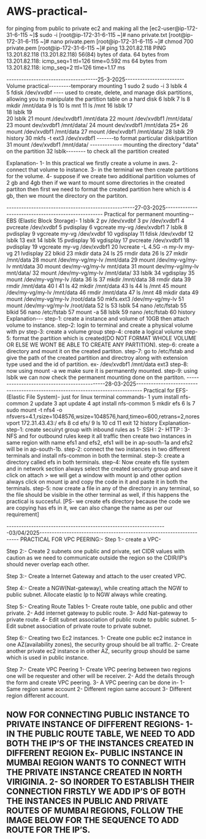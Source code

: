 # AWS-practical-
for pinging from public to private ec2 and making all the 
[ec2-user@ip-172-31-6-115 ~]$ sudo -i
[root@ip-172-31-6-115 ~]# nano private.txt
[root@ip-172-31-6-115 ~]# nano private.pem
[root@ip-172-31-6-115 ~]# chmod 700 private.pem
[root@ip-172-31-6-115 ~]# ping 13.201.82.118
PING 13.201.82.118 (13.201.82.118) 56(84) bytes of data.
64 bytes from 13.201.82.118: icmp_seq=1 ttl=126 time=0.592 ms
64 bytes from 13.201.82.118: icmp_seq=2 ttl=126 time=1.17 ms


-------------------------------------25-3-2025------------------------
Volume practical---------temporary mounting
1  sudo
    2  sudo -i
    3  lsblk
    4  
    5  fdisk /dev/xvdbf ---- used to create, delete, and manage disk partitions, allowing you to manipulate the partition table on a hard disk
    6  lsblk
    7  ls
    8  mkdir /mnt/data
    9  ls
   10  ls mnt
   11  ls /mnt
   16  lsblk
   17  
   18  lsblk
   19  
   20  lsblk
   21  mount /dev/xvdbf1 /mnt/data
   22  mount /dev/xvdbf1 /mnt/data/
   23  mount dev/xvdbf1 /mnt/data/
   24  mount dev/xvdbf1 /mnt/data
   25*
   26  mount /dev/xvdbf1 /mnt/data
   27  mount /dev/xvdbf1 /mnt/data/
   28  lsblk
   29  history
   30  mkfs -t ext3 /dev/xvdbf1 -------to format particular disk/partition
   31  mount /dev/xvdbf1 /mnt/data/ ------------- mounting the directory "data" on the partition
   32  lsblk-------- to check all the partition created

Explanation-
1- In this practical we firstly create a volume in aws.
2- connect that volume to instance.
3- in the terminal we then create partitions for the volume.
4- suppose if we create two additional partition volumes of 2 gb and 4gb then if we want to mount some directories in the created partiton then first we need to format the created partition here which is 4 gb, then we mount the directory on the partiton. 

----------------------------------------------------27-03-2025----------------------------------------------------
Practical for permanent mounting-- EBS (Elastic Block Storage)-
 1  lsblk
    2  pv /dev/xvdbf
    3  pv /dev/xvdbf1
    4  pvcreate /dev/xvdbf
    5  pvdisplay
    6  vgcreate my-vg /dev/xvdbf1
    7  lsblk
    8  pvdisplay
    9  vgcreate my-vg /dev/xvdbf
   10  vgdisplay
   11  fdisk /dev/xvdbf
   12  lsblk
   13  exit
   14  lsblk
   15  pvdisplay
   16  vgdisplay
   17  pvcreate /dev/xvdbf1
   18  pvdisplay
   19  vgcreate my-vg /dev/xvdbf1
   20  lvcreate -L 4.5G -n my-lv my-vg
   21  lvdisplay
   22  blkid
   23  mkdir data
   24  ls
   25  rmdir data
   26  ls
   27  mkdir /mnt/data
   28  mount /dev/my-vg/my-lv /mnt/data
   29  mount /dev/my-vg/my-lv mnt/data
   30  mount dev/my-vg/my-lv mnt/data
   31  mount dev/my-vg/my-lv mnt/data/
   32  mount /dev/my-vg/my-lv /mnt/data/
   33  lsblk
   34  vgdisplay
   35  mount /dev/my-vg/my-lv /data
   36  ls
   37  mkdir /mnt/data
   38  rmdir data
   39  rmdir /mnt/data
   40  l
   41  ls
   42  mkdir /mnt/data
   43  ls
   44  ls /mnt
   45  mount /dev/my-vg/my-lv /mnt/data
   46  rmdir /mnt/data
   47  ls /mnt
   48  mkdir data
   49  mount /dev/my-vg/my-lv /root/data
   50  mkfs.ext3 /dev/my-vg/my-lv
   51  mount /dev/my-vg/my-lv /root/data
   52  ls
   53  lsblk
   54  nano /etc/fstab
   55  blkid
   56  nano /etc/fstab
   57  mount -a
   58  lsblk
   59  nano /etc/fstab
   60  history
Explanation---
step-1: create a instance and volume of 10GB then attach volume to instance.
step-2: login to terminal and create a physical volume with pv
step-3: create a volume group
step-4: create a logical volume
step-5: format the partition which is created(DO NOT FORMAT WHOLE VOLUME OR ELSE WE WONT BE ABLE TO CREATE ANY PARTITION).
step-6: create a directory and mount it on the created partiton.
step-7: go to /etc/fstab and give the path of the created partition and directroy along with extension type used and the id of partition.
ex- /dev/xvdbf1 /mnt/data ext3 <id of partition>
step-8: now using mount -a we make sure it is permanently mounted.
step-9: using lsblk we can now check the permanent mounting done on the partiton.
---------------------------------------------28-03-2025--------------------------------------------------------------------------------
Practical for EFS- (Elastic File System)-
just for linux terminal commands-
  1  yum install nfs-common
    2  update
    3  apt update
    4  apt install nfs-common
    5  mkdir efs
    6  ls
    7  sudo mount -t nfs4 -o nfsvers=4.1,rsize=1048576,wsize=1048576,hard,timeo=600,retrans=2,noresvport 172.31.43.43:/ efs
    8  cd efs/
    9  ls
   10  cd
   11  exit
   12  history
Explanation-
step-1: create secuiryt group with inbound rules as 1- SSH : 2- HTTP : 3- NFS and for outbound rules keep it all traffic then create two instances in same region with name efs1 and efs2, efs1 will be in ap-south-1a and efs2 will be in ap-south-1b.
step-2: connect the two instances in two different terminals and install nfs-common in both the terminal.
step-3: create a directory called efs in both terminals.
step-4: Now create efs file system and in network section always select the created secuirty group and save it click on attach > we will get a window with mount ip and other option always click on mount ip and copy the code in it and paste it in both the terminals.
step-5: now create a file in any of the directory in any terminal, so the file should be visible in the other terminal as well, if this happens the practical is succesful.
[PS- we create efs directory because the code we are copying has efs in it, we can also change the name as per our requirement]

-----------------------------------------------------------------03/04/2025---------------------------------------------------------------------
PRACTICAL FOR VPC PEERING:-
Step 1:-
create a VPC- 
 
 Step 2:-
Create 2 subnets one public and private, set CIDR values with caution as we need to communicate outside the region so the CDIR/IP’s should never overlap each other.
 
Step 3:-
Create a Internet Gateway and attach to the user created VPC.
 
Step 4:-
Create a NGW(Nat-gateway), while creating attach the NGW to public subnet. Allocate elastic Ip to NGW always while creating.
 
Step 5:- Creating Route Tables
1-	Create route table, one public and other private.
2-	Add internet gateway to public route.
3-	Add Nat-gateway to private route.
4-	Edit subnet association of public route to public subnet.
5-	Edit subnet association of private route to private subnet. 

Step 6:- Creating two Ec2 instances.
1-	Create one public ec2 instance in one AZ(availability zones), the security group should be all traffic.
2-	Create another private ec2 instance in other AZ, security group should be same which is used in public instance.
  
Step 7:- Create VPC Peering
1-	Create VPC peering between two regions one will be requester and other will be receiver.
2-	Add the details through the form and create VPC peering.
3-	A VPC peering can be done in-
1-	Same region same account
2-	Different region same account
3-	Different region different account.
 
 NOW FOR CONNECTING PUBLIC INSTANCE TO PRIVATE INSTANCE OF DIFFERENT REGIONS-
1-	IN THE PUBLIC ROUTE TABLE, WE NEED TO ADD BOTH THE IP’S OF THE INSTANCES CREATED IN DIFFERENT REGION
Ex- PUBLIC INSTANCE IN MUMBAI REGION WANTS TO CONNECT WITH THE PRIVATE INSTANCE CREATED IN NORTH VIRIGINIA.
2-	SO INORDER TO ESTABLISH THEIR CONNECTION FIRSTLY WE ADD IP’S OF BOTH THE INSTANCES IN PUBLIC AND PRIVATE ROUTES OF MUMBAI REGIONS, FOLLOW THE IMAGE BELOW FOR THE SEQUENCE TO ADD ROUTE FOR THE IP’S.
------------------------------------------------------------------------------------------------------------------

 














